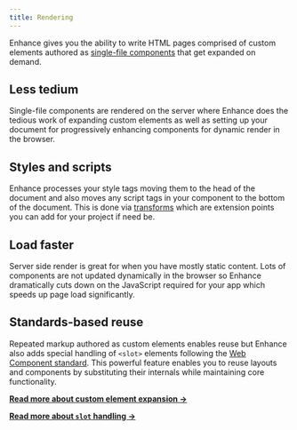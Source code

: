 ```yaml
---
title: Rendering
---
```


Enhance gives you the ability to write HTML pages comprised of custom elements authored as [single-file components](/docs/learn/concepts/single-file-components) that get expanded on demand.

## Less tedium
Single-file components are rendered on the server where Enhance does the tedious work of expanding custom elements as well as setting up your document for progressively enhancing components for dynamic render in the browser.

## Styles and scripts
Enhance processes your style tags moving them to the head of the document and also moves any script tags in your component to the bottom of the document. This is done via [transforms](/docs/learn/features/transforms/) which are extension points you can add for your project if need be.

## Load faster
Server side render is great for when you have mostly static content. Lots of components are not updated dynamically in the browser so Enhance dramatically cuts down on the JavaScript required for your app which speeds up page load significantly.

## Standards-based reuse
Repeated markup authored as custom elements enables reuse but Enhance also adds special handling of `<slot>` elements following the [Web Component standard](https://developer.mozilla.org/en-US/docs/Web/Web_Components/Using_templates_and_slots#adding_flexibility_with_slots). This powerful feature enables you to reuse layouts and components by substituting their internals while maintaining core functionality.

<doc-callout level="none" mark="✨">

**[Read more about custom element expansion →](/docs/learn/concepts/html/elements)**

</doc-callout>

<doc-callout level="none" mark="🎰">

**[Read more about `slot` handling →](/docs/learn/concepts/html/slots)**

</doc-callout>
